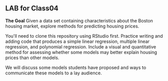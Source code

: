 ## LAB for Class04

**The Goal**
Given a data set containing characteristics about the Boston housing market, explore methods for predicting housing prices.

You'll need to clone this repository using RStudio first. 
Practice writing and adding code that produces a simple linear regression, multiple linear regression, and polynomial regression.
Include a visual and quantitative method for assessing whether some models may better explain housing prices than other models.

We will discuss some models students have proposed and ways to communicate these models to a lay audience.



